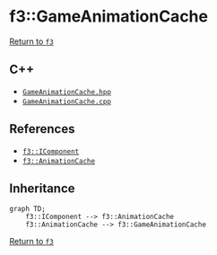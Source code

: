 # f3::GameAnimationCache

[Return to `f3`](/docs/f3.md)

## C++

- [`GameAnimationCache.hpp`](/c++/include/GameAnimationCache.hpp)
- [`GameAnimationCache.cpp`](/c++/source/GameAnimationCache.cpp)

## References

- [`f3::IComponent`](/docs/f3/IComponent.md)
- [`f3::AnimationCache`](/docs/f3/AnimationCache.md)

## Inheritance

```mermaid
graph TD;
    f3::IComponent --> f3::AnimationCache
    f3::AnimationCache --> f3::GameAnimationCache
```

[Return to `f3`](/docs/f3.md)